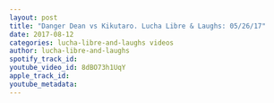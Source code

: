 ```yaml
---
layout: post
title: "Danger Dean vs Kikutaro. Lucha Libre & Laughs: 05/26/17"
date: 2017-08-12
categories: lucha-libre-and-laughs videos
author: lucha-libre-and-laughs
spotify_track_id: 
youtube_video_id: 8dBO73h1UqY
apple_track_id: 
youtube_metadata: 
---
```

